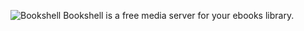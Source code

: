 ![Bookshell](https://raw.githubusercontent.com/Skycryck/bookshell/master/public/img/logo.png?token=AG3ZYHGDTJIX7YMYGIUSK6S6EOZTC)
Bookshell is a free media server for your ebooks library.